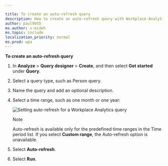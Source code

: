 ```yaml
---

title: To create an auto-refresh query
description: How to create an auto-refresh query with Workplace Analytics. 
author: paul9955
ms.author: v-mideh
ms.topic: include
localization_priority: normal 
ms.prod: wpa
---
```


**To create an auto-refresh query**

1. In **Analyze** > **Query designer** > **Create**, and then select **Get started** under **Query**. 
2. Select a query type, such as Person query.
2. Name the query and add an optional description.
3. Select a time range, such as one month or one year:

    <img src="../Images/WpA/Tutorials/auto-refresh-query.png" alt="Setting auto-refresh for a Workplace Analytics query">

   >[!Note]
   >Auto-refresh is available only for the predefined time ranges in the Time period list. If you select **Custom range**, the Auto-refresh option is unavailable.

4. Select **Auto-refresh**.
5. Select **Run**.
